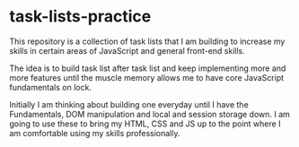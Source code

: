 # task-lists-practice

This repository is a collection of task lists that I am building to increase my skills in certain areas of JavaScript and general front-end skills.

The idea is to build task list after task list and keep implementing more and more features until the muscle memory allows me to have core JavaScript fundamentals on lock.

Initially I am thinking about building one everyday until I have the Fundamentals, DOM manipulation and local and session storage down. I am going to use these to bring my HTML, CSS and JS up to the point where I am comfortable using my skills professionally.
